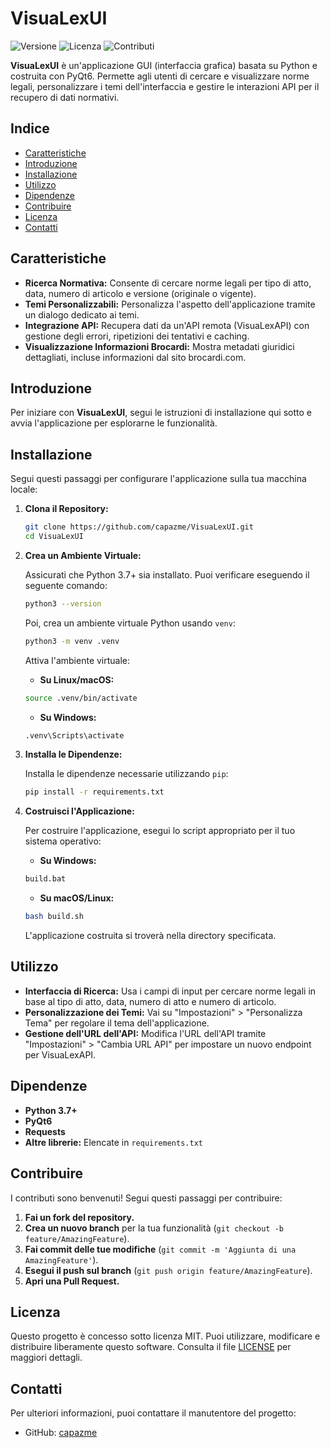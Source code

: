 # VisuaLexUI

![Versione](https://img.shields.io/badge/version-0.0.5-blue) ![Licenza](https://img.shields.io/badge/license-MIT-green) ![Contributi](https://img.shields.io/badge/contributions-welcome-orange)

**VisuaLexUI** è un'applicazione GUI (interfaccia grafica) basata su Python e costruita con PyQt6. Permette agli utenti di cercare e visualizzare norme legali, personalizzare i temi dell'interfaccia e gestire le interazioni API per il recupero di dati normativi.

## Indice

- [Caratteristiche](#caratteristiche)
- [Introduzione](#introduzione)
- [Installazione](#installazione)
- [Utilizzo](#utilizzo)
- [Dipendenze](#dipendenze)
- [Contribuire](#contribuire)
- [Licenza](#licenza)
- [Contatti](#contatti)

## Caratteristiche

- **Ricerca Normativa:** Consente di cercare norme legali per tipo di atto, data, numero di articolo e versione (originale o vigente).
- **Temi Personalizzabili:** Personalizza l'aspetto dell'applicazione tramite un dialogo dedicato ai temi.
- **Integrazione API:** Recupera dati da un'API remota (VisuaLexAPI) con gestione degli errori, ripetizioni dei tentativi e caching.
- **Visualizzazione Informazioni Brocardi:** Mostra metadati giuridici dettagliati, incluse informazioni dal sito brocardi.com.

## Introduzione

Per iniziare con **VisuaLexUI**, segui le istruzioni di installazione qui sotto e avvia l'applicazione per esplorarne le funzionalità.

## Installazione

Segui questi passaggi per configurare l'applicazione sulla tua macchina locale:

1. **Clona il Repository:**

   ```bash
   git clone https://github.com/capazme/VisuaLexUI.git
   cd VisuaLexUI
   ```
2. **Crea un Ambiente Virtuale:**

   Assicurati che Python 3.7+ sia installato. Puoi verificare eseguendo il seguente comando:

   ```bash
   python3 --version
   ```

   Poi, crea un ambiente virtuale Python usando `venv`:

   ```bash
   python3 -m venv .venv
   ```

   Attiva l'ambiente virtuale:

   - **Su Linux/macOS:**

   ```bash
   source .venv/bin/activate
   ```

   - **Su Windows:**

   ```bash
   .venv\Scripts\activate
   ```
3. **Installa le Dipendenze:**

   Installa le dipendenze necessarie utilizzando `pip`:

   ```bash
   pip install -r requirements.txt
   ```
4. **Costruisci l'Applicazione:**

   Per costruire l'applicazione, esegui lo script appropriato per il tuo sistema operativo:

   - **Su Windows:**

   ```bash
   build.bat
   ```

   - **Su macOS/Linux:**

   ```bash
   bash build.sh
   ```

   L'applicazione costruita si troverà nella directory specificata.

## Utilizzo

- **Interfaccia di Ricerca:** Usa i campi di input per cercare norme legali in base al tipo di atto, data, numero di atto e numero di articolo.
- **Personalizzazione dei Temi:** Vai su "Impostazioni" > "Personalizza Tema" per regolare il tema dell'applicazione.
- **Gestione dell'URL dell'API:** Modifica l'URL dell'API tramite "Impostazioni" > "Cambia URL API" per impostare un nuovo endpoint per VisuaLexAPI.

## Dipendenze

- **Python 3.7+**
- **PyQt6**
- **Requests**
- **Altre librerie:** Elencate in `requirements.txt`

## Contribuire

I contributi sono benvenuti! Segui questi passaggi per contribuire:

1. **Fai un fork del repository.**
2. **Crea un nuovo branch** per la tua funzionalità (`git checkout -b feature/AmazingFeature`).
3. **Fai commit delle tue modifiche** (`git commit -m 'Aggiunta di una AmazingFeature'`).
4. **Esegui il push sul branch** (`git push origin feature/AmazingFeature`).
5. **Apri una Pull Request.**

## Licenza

Questo progetto è concesso sotto licenza MIT. Puoi utilizzare, modificare e distribuire liberamente questo software. Consulta il file [LICENSE](LICENSE) per maggiori dettagli.

## Contatti

Per ulteriori informazioni, puoi contattare il manutentore del progetto:

- GitHub: [capazme](https://github.com/capazme)
